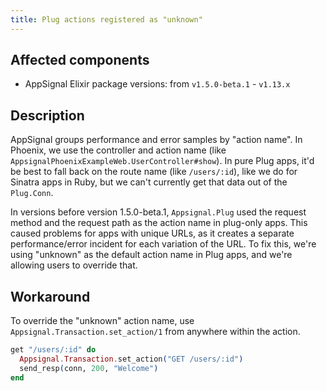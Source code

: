 ```yaml
---
title: Plug actions registered as "unknown"
---
```


## Affected components

- AppSignal Elixir package versions: from `v1.5.0-beta.1` - `v1.13.x`

## Description

AppSignal groups performance and error samples by "action name". In Phoenix, we use the controller and action name (like `AppsignalPhoenixExampleWeb.UserController#show`). In pure Plug apps, it'd be best to fall back on the route name (like `/users/:id`), like we do for Sinatra apps in Ruby, but we can't currently get that data out of the `Plug.Conn`.

In versions before version 1.5.0-beta.1, `Appsignal.Plug` used the request method and the request path as the action name in plug-only apps. This caused problems for apps with unique URLs, as it creates a separate performance/error incident for each variation of the URL. To fix this, we're using "unknown" as the default action name in Plug apps, and we're allowing users to override that.

## Workaround

To override the "unknown" action name, use `Appsignal.Transaction.set_action/1` from anywhere within the action.

```elixir
get "/users/:id" do
  Appsignal.Transaction.set_action("GET /users/:id")
  send_resp(conn, 200, "Welcome")
end
```
